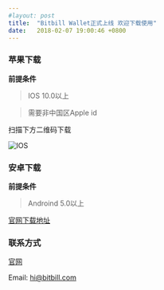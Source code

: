 ```yaml
---
#layout: post
title:  "Bitbill Wallet正式上线 欢迎下载使用"
date:   2018-02-07 19:00:46 +0800
---
```


### 苹果下载

**前提条件**		

> IOS 10.0以上    

> 需要非中国区Apple id

扫描下方二维码下载

![IOS](https://raw.githubusercontent.com/zhaogangwang/bitbill/master/images/WechatIMG141.jpeg)


### 安卓下载

**前提条件**		

> Androind 5.0以上	



[官网下载地址](https://www.bitbill.com/cn/wallet/)


### 联系方式

[官网](https://www.bitbill.com)   

Email: hi@bitbill.com
